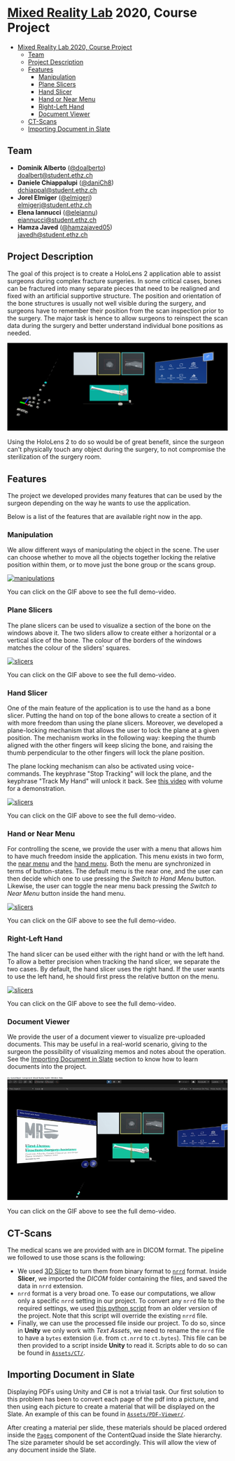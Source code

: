 # [Mixed Reality Lab](http://www.vvz.ethz.ch/Vorlesungsverzeichnis/lerneinheit.view?lerneinheitId=139691&semkez=2020W&ansicht=KATALOGDATEN&lang=en) 2020, Course Project

- [Mixed Reality Lab 2020, Course Project](#mixed-reality-lab-2020-course-project)
  - [Team](#team)
  - [Project Description](#project-description)
  - [Features](#features)
    - [Manipulation](#manipulation)
    - [Plane Slicers](#plane-slicers)
    - [Hand Slicer](#hand-slicer)
    - [Hand or Near Menu](#hand-or-near-menu)
    - [Right-Left Hand](#right-left-hand)
    - [Document Viewer](#document-viewer)
  - [CT-Scans](#ct-scans)
  - [Importing Document in Slate](#importing-document-in-slate)

## Team 
- **Dominik Alberto** ([@doalberto](https://github.com/doalberto))<br>doalbert@student.ethz.ch
- **Daniele Chiappalupi** ([@daniCh8](https://github.com/daniCh8))<br>dchiappal@student.ethz.ch
- **Jorel Elmiger** ([@elmigerj](https://github.com/elmigerj))<br>elmigerj@student.ethz.ch
- **Elena Iannucci** ([@eleiannu](https://github.com/eleiannu))<br>eiannucci@student.ethz.ch
- **Hamza Javed** ([@hamzajaved05](https://github.com/hamzajaved05))<br>javedh@student.ethz.ch

## Project Description
The goal of this project is to create a HoloLens 2 application able to assist surgeons during complex fracture surgeries. In some critical cases, bones can be fractured into many separate pieces that need to be realigned and fixed with an artificial supportive structure. The position and orientation of the bone structures is usually not well visible during the surgery, and surgeons have to remember their position from the scan inspection prior to the surgery. The major task is hence to allow surgeons to reinspect the scan data during the surgery and better understand individual bone positions as needed. 

![default_scene](./doc/pictures/default-scene.png)

Using the HoloLens 2 to do so would be of great benefit, since the surgeon can't physically touch any object during the surgery, to not compromise the sterilization of the surgery room. 

## Features

The project we developed provides many features that can be used by the surgeon depending on the way he wants to use the application. 

Below is a list of the features that are available right now in the app. 

### Manipulation

We allow different ways of manipulating the object in the scene. The user can choose whether to move all the objects together locking the relative position within them, or to move just the bone group or the scans group. 

[![manipulations](./doc/gif/manipulations.gif)](./doc/video/manipulations.mp4)

You can click on the GIF above to see the full demo-video.

### Plane Slicers

The plane slicers can be used to visualize a section of the bone on the windows above it. The two sliders allow to create either a horizontal or a vertical slice of the bone. The colour of the borders of the windows matches the colour of the sliders' squares.

[![slicers](./doc/gif/planes-colors.gif)](./doc/video/planes-colors.mp4)

You can click on the GIF above to see the full demo-video.

### Hand Slicer

One of the main feature of the application is to use the hand as a bone slicer. Putting the hand on top of the bone allows to create a section of it with more freedom than using the plane slicers. Moreover, we developed a plane-locking mechanism that allows the user to lock the plane at a given position. The mechanism works in the following way: keeping the thumb aligned with the other fingers will keep slicing the bone, and raising the thumb perpendicular to the other fingers will lock the plane position. 

The plane locking mechanism can also be activated using voice-commands. The keyphrase "Stop Tracking" will lock the plane, and the keyphrase "Track My Hand" will unlock it back. See [this video](./doc/video/plane-locking-voice.mp4) with volume for a demonstration.

[![slicers](./doc/gif/plane-locking-gestures.gif)](./doc/video/plane-locking-gestures.mp4)

You can click on the GIF above to see the full demo-video.

### Hand or Near Menu

For controlling the scene, we provide the user with a menu that allows him to have much freedom inside the application. This menu exists in two form, the [near menu](https://microsoft.github.io/MixedRealityToolkit-Unity/Documentation/README_NearMenu.html) and the [hand menu](https://microsoft.github.io/MixedRealityToolkit-Unity/Documentation/README_HandMenu.html). Both the menu are synchronized in terms of button-states. The default menu is the near one, and the user can then decide which one to use pressing the *Switch to Hand Menu* button. Likewise, the user can toggle the near menu back pressing the *Switch to Near Menu* button inside the hand menu.

[![slicers](./doc/gif/near-hand-menu.gif)](./doc/video/near-hand-menu.mp4)

You can click on the GIF above to see the full demo-video.

### Right-Left Hand

The hand slicer can be used either with the right hand or with the left hand. To allow a better precision when tracking the hand slicer, we separate the two cases. By default, the hand slicer uses the right hand. If the user wants to use the left hand, he should first press the relative button on the menu.

[![slicers](./doc/gif/right-left-hand.gif)](./doc/video/right-left-hand.mp4)

You can click on the GIF above to see the full demo-video.

### Document Viewer

We provide the user of a document viewer to visualize pre-uploaded documents. This may be useful in a real-world scenario, giving to the surgeon the possibility of visualizing memos and notes about the operation. See the [Importing Document in Slate](#importing-document-in-slate) section to know how to learn documents into the project.

[![slicers](./doc/gif/slate-demo.gif)](./doc/video/slate-demo.mp4)

You can click on the GIF above to see the full demo-video.

## CT-Scans
The medical scans we are provided with are in DICOM format. The pipeline we followed to use those scans is the following:
- We used [3D Slicer](https://www.slicer.org/) to turn them from binary format to [`nrrd`](https://en.wikipedia.org/wiki/Nrrd) format. Inside **Slicer**, we imported the *DICOM* folder containing the files, and saved the data in `nrrd` extension.
- `nrrd` format is a very broad one. To ease our computations, we allow only a specific `nrrd` setting in our project. To convert any `nrrd` file to the required settings, we used [this python script](/Assets/CT/convert.py) from an older version of the project. Note that this script will override the existing `nrrd` file.
- Finally, we can use the processed file inside our project. To do so, since in **Unity** we only work with *Text Assets*, we need to rename the `nrrd` file to have a `bytes` extension (i.e. from `ct.nrrd` to `ct.bytes`). This file can be then provided to a script inside **Unity** to read it. Scripts able to do so can be found in [`Assets/CT/`](/Assets/CT/).

## Importing Document in Slate
Displaying PDFs using Unity and C# is not a trivial task. Our first solution to this problem has been to convert each page of the pdf into a picture, and then using each picture to create a material that will be displayed on the Slate. An example of this can be found in [`Assets/PDF-Viewer/`](/Assets/PDF-Viewer).

After creating a material per slide, these materials should be placed ordered inside the [`Pages`](/Assets/PDF-Viewer/Pages.cs) component of the ContentQuad inside the Slate hierarchy. The size parameter should be set accordingly. This will allow the view of any document inside the Slate.